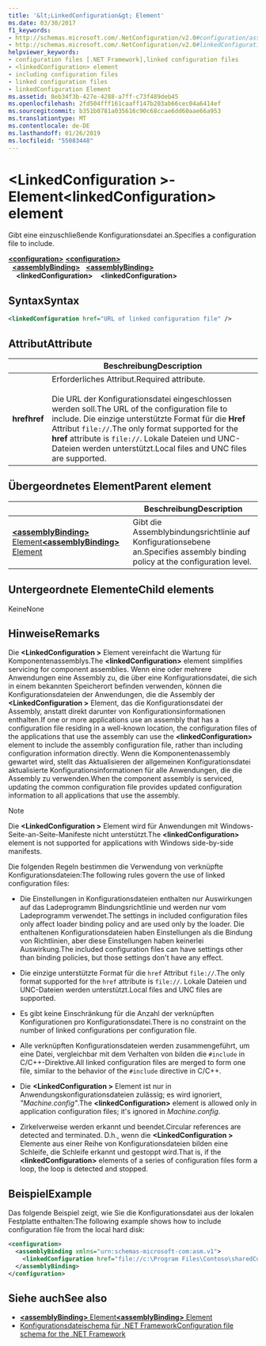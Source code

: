 ```yaml
---
title: '&lt;LinkedConfiguration&gt; Element'
ms.date: 03/30/2017
f1_keywords:
- http://schemas.microsoft.com/.NetConfiguration/v2.0#configuration/assemblyBinding/linkedConfiguration
- http://schemas.microsoft.com/.NetConfiguration/v2.0#linkedConfiguration
helpviewer_keywords:
- configuration files [.NET Framework],linked configuration files
- <linkedConfiguration> element
- including configuration files
- linked configuration files
- linkedConfiguration Element
ms.assetid: 8eb34f3b-427e-4288-a7ff-c73f489deb45
ms.openlocfilehash: 2fd504fff161caaff147b203ab66cec04a6414ef
ms.sourcegitcommit: b351b0781a035616c90c68ccae6dd60aae66a953
ms.translationtype: MT
ms.contentlocale: de-DE
ms.lasthandoff: 01/26/2019
ms.locfileid: "55083448"
---
```

# <a name="linkedconfiguration-element"></a><span data-ttu-id="032f6-102">\<LinkedConfiguration >-Element</span><span class="sxs-lookup"><span data-stu-id="032f6-102">\<linkedConfiguration> element</span></span>

<span data-ttu-id="032f6-103">Gibt eine einzuschließende Konfigurationsdatei an.</span><span class="sxs-lookup"><span data-stu-id="032f6-103">Specifies a configuration file to include.</span></span>

<span data-ttu-id="032f6-104">[**\<configuration>**](~/docs/framework/configure-apps/file-schema/configuration-element.md) </span><span class="sxs-lookup"><span data-stu-id="032f6-104">[**\<configuration>**](~/docs/framework/configure-apps/file-schema/configuration-element.md) </span></span>  
<span data-ttu-id="032f6-105">&nbsp;&nbsp;[**\<assemblyBinding>**](~/docs/framework/configure-apps/file-schema/assemblybinding-element-for-configuration.md) </span><span class="sxs-lookup"><span data-stu-id="032f6-105">&nbsp;&nbsp;[**\<assemblyBinding>**](~/docs/framework/configure-apps/file-schema/assemblybinding-element-for-configuration.md) </span></span>  
<span data-ttu-id="032f6-106">&nbsp;&nbsp;&nbsp;&nbsp;**\<linkedConfiguration>**</span><span class="sxs-lookup"><span data-stu-id="032f6-106">&nbsp;&nbsp;&nbsp;&nbsp;**\<linkedConfiguration>**</span></span>

## <a name="syntax"></a><span data-ttu-id="032f6-107">Syntax</span><span class="sxs-lookup"><span data-stu-id="032f6-107">Syntax</span></span>

```xml
<linkedConfiguration href="URL of linked configuration file" />
```

## <a name="attribute"></a><span data-ttu-id="032f6-108">Attribut</span><span class="sxs-lookup"><span data-stu-id="032f6-108">Attribute</span></span>

|           | <span data-ttu-id="032f6-109">Beschreibung</span><span class="sxs-lookup"><span data-stu-id="032f6-109">Description</span></span> |
| --------- | ----------- |
| <span data-ttu-id="032f6-110">**href**</span><span class="sxs-lookup"><span data-stu-id="032f6-110">**href**</span></span>  | <span data-ttu-id="032f6-111">Erforderliches Attribut.</span><span class="sxs-lookup"><span data-stu-id="032f6-111">Required attribute.</span></span><br><br><span data-ttu-id="032f6-112">Die URL der Konfigurationsdatei eingeschlossen werden soll.</span><span class="sxs-lookup"><span data-stu-id="032f6-112">The URL of the configuration file to include.</span></span> <span data-ttu-id="032f6-113">Die einzige unterstützte Format für die **Href** Attribut `file://`.</span><span class="sxs-lookup"><span data-stu-id="032f6-113">The only format supported for the **href** attribute is `file://`.</span></span> <span data-ttu-id="032f6-114">Lokale Dateien und UNC-Dateien werden unterstützt.</span><span class="sxs-lookup"><span data-stu-id="032f6-114">Local files and UNC files are supported.</span></span> |

## <a name="parent-element"></a><span data-ttu-id="032f6-115">Übergeordnetes Element</span><span class="sxs-lookup"><span data-stu-id="032f6-115">Parent element</span></span>

|     | <span data-ttu-id="032f6-116">Beschreibung</span><span class="sxs-lookup"><span data-stu-id="032f6-116">Description</span></span> |
| --- | ----------- |
| [<span data-ttu-id="032f6-117">**\<assemblyBinding>** Element</span><span class="sxs-lookup"><span data-stu-id="032f6-117">**\<assemblyBinding>** Element</span></span>](~/docs/framework/configure-apps/file-schema/assemblybinding-element-for-configuration.md) | <span data-ttu-id="032f6-118">Gibt die Assemblybindungsrichtlinie auf Konfigurationsebene an.</span><span class="sxs-lookup"><span data-stu-id="032f6-118">Specifies assembly binding policy at the configuration level.</span></span> |

## <a name="child-elements"></a><span data-ttu-id="032f6-119">Untergeordnete Elemente</span><span class="sxs-lookup"><span data-stu-id="032f6-119">Child elements</span></span>

<span data-ttu-id="032f6-120">Keine</span><span class="sxs-lookup"><span data-stu-id="032f6-120">None</span></span>

## <a name="remarks"></a><span data-ttu-id="032f6-121">Hinweise</span><span class="sxs-lookup"><span data-stu-id="032f6-121">Remarks</span></span>

<span data-ttu-id="032f6-122">Die  **\<LinkedConfiguration >** Element vereinfacht die Wartung für Komponentenassemblys.</span><span class="sxs-lookup"><span data-stu-id="032f6-122">The **\<linkedConfiguration>** element simplifies servicing for component assemblies.</span></span> <span data-ttu-id="032f6-123">Wenn eine oder mehrere Anwendungen eine Assembly zu, die über eine Konfigurationsdatei, die sich in einem bekannten Speicherort befinden verwenden, können die Konfigurationsdateien der Anwendungen, die die Assembly der  **\<LinkedConfiguration >** Element, das die Konfigurationsdatei der Assembly, anstatt direkt darunter von Konfigurationsinformationen enthalten.</span><span class="sxs-lookup"><span data-stu-id="032f6-123">If one or more applications use an assembly that has a configuration file residing in a well-known location, the configuration files of the applications that use the assembly can use the **\<linkedConfiguration>** element to include the assembly configuration file, rather than including configuration information directly.</span></span> <span data-ttu-id="032f6-124">Wenn die Komponentenassembly gewartet wird, stellt das Aktualisieren der allgemeinen Konfigurationsdatei aktualisierte Konfigurationsinformationen für alle Anwendungen, die die Assembly zu verwenden.</span><span class="sxs-lookup"><span data-stu-id="032f6-124">When the component assembly is serviced, updating the common configuration file provides updated configuration information to all applications that use the assembly.</span></span>

> [!NOTE]
> <span data-ttu-id="032f6-125">Die  **\<LinkedConfiguration >** Element wird für Anwendungen mit Windows-Seite-an-Seite-Manifeste nicht unterstützt.</span><span class="sxs-lookup"><span data-stu-id="032f6-125">The **\<linkedConfiguration>** element is not supported for applications with Windows side-by-side manifests.</span></span>

<span data-ttu-id="032f6-126">Die folgenden Regeln bestimmen die Verwendung von verknüpfte Konfigurationsdateien:</span><span class="sxs-lookup"><span data-stu-id="032f6-126">The following rules govern the use of linked configuration files:</span></span>

- <span data-ttu-id="032f6-127">Die Einstellungen in Konfigurationsdateien enthalten nur Auswirkungen auf das Ladeprogramm Bindungsrichtlinie und werden nur vom Ladeprogramm verwendet.</span><span class="sxs-lookup"><span data-stu-id="032f6-127">The settings in included configuration files only affect loader binding policy and are used only by the loader.</span></span> <span data-ttu-id="032f6-128">Die enthaltenen Konfigurationsdateien haben Einstellungen als die Bindung von Richtlinien, aber diese Einstellungen haben keinerlei Auswirkung.</span><span class="sxs-lookup"><span data-stu-id="032f6-128">The included configuration files can have settings other than binding policies, but those settings don't have any effect.</span></span>

- <span data-ttu-id="032f6-129">Die einzige unterstützte Format für die `href` Attribut `file://`.</span><span class="sxs-lookup"><span data-stu-id="032f6-129">The only format supported for the `href` attribute is `file://`.</span></span> <span data-ttu-id="032f6-130">Lokale Dateien und UNC-Dateien werden unterstützt.</span><span class="sxs-lookup"><span data-stu-id="032f6-130">Local files and UNC files are supported.</span></span>

- <span data-ttu-id="032f6-131">Es gibt keine Einschränkung für die Anzahl der verknüpften Konfigurationen pro Konfigurationsdatei.</span><span class="sxs-lookup"><span data-stu-id="032f6-131">There is no constraint on the number of linked configurations per configuration file.</span></span>

- <span data-ttu-id="032f6-132">Alle verknüpften Konfigurationsdateien werden zusammengeführt, um eine Datei, vergleichbar mit dem Verhalten von bilden die `#include` in C/C++-Direktive.</span><span class="sxs-lookup"><span data-stu-id="032f6-132">All linked configuration files are merged to form one file, similar to the behavior of the `#include` directive in C/C++.</span></span>

- <span data-ttu-id="032f6-133">Die  **\<LinkedConfiguration >** Element ist nur in Anwendungskonfigurationsdateien zulässig; es wird ignoriert, *"Machine.config"*.</span><span class="sxs-lookup"><span data-stu-id="032f6-133">The **\<linkedConfiguration>** element is allowed only in application configuration files; it's ignored in *Machine.config*.</span></span>

- <span data-ttu-id="032f6-134">Zirkelverweise werden erkannt und beendet.</span><span class="sxs-lookup"><span data-stu-id="032f6-134">Circular references are detected and terminated.</span></span> <span data-ttu-id="032f6-135">D.h., wenn die  **\<LinkedConfiguration >** Elemente aus einer Reihe von Konfigurationsdateien bilden eine Schleife, die Schleife erkannt und gestoppt wird.</span><span class="sxs-lookup"><span data-stu-id="032f6-135">That is, if the **\<linkedConfiguration>** elements of a series of configuration files form a loop, the loop is detected and stopped.</span></span>

## <a name="example"></a><span data-ttu-id="032f6-136">Beispiel</span><span class="sxs-lookup"><span data-stu-id="032f6-136">Example</span></span>

<span data-ttu-id="032f6-137">Das folgende Beispiel zeigt, wie Sie die Konfigurationsdatei aus der lokalen Festplatte enthalten:</span><span class="sxs-lookup"><span data-stu-id="032f6-137">The following example shows how to include configuration file from the local hard disk:</span></span>

```xml
<configuration>
  <assemblyBinding xmlns="urn:schemas-microsoft-com:asm.v1">
    <linkedConfiguration href="file://c:\Program Files\Contoso\sharedConfig.xml"/>
  </assemblyBinding>
</configuration>
```

## <a name="see-also"></a><span data-ttu-id="032f6-138">Siehe auch</span><span class="sxs-lookup"><span data-stu-id="032f6-138">See also</span></span>

- [<span data-ttu-id="032f6-139">**\<assemblyBinding>** Element</span><span class="sxs-lookup"><span data-stu-id="032f6-139">**\<assemblyBinding>** Element</span></span>](~/docs/framework/configure-apps/file-schema/assemblybinding-element-for-configuration.md)
- [<span data-ttu-id="032f6-140">Konfigurationsdateischema für .NET Framework</span><span class="sxs-lookup"><span data-stu-id="032f6-140">Configuration file schema for the .NET Framework</span></span>](~/docs/framework/configure-apps/file-schema/index.md)
